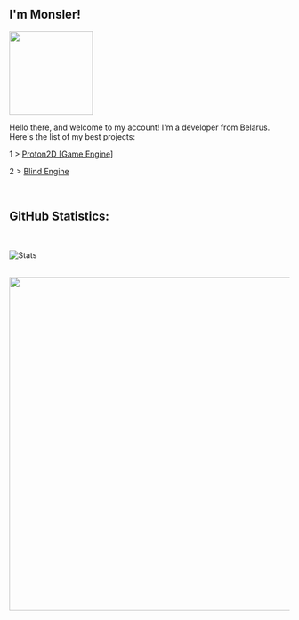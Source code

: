 <h2>I'm Monsler!</h2>

<img width=150 align = "center" src="https://user-images.githubusercontent.com/74038190/212257465-7ce8d493-cac5-494e-982a-5a9deb852c4b.gif" >

<h> Hello there, and welcome to my account! I'm a developer from Belarus. Here's the list of my best projects:</h>
<p>1 > <a href="https://github.com/Monsler/Proton2D">Proton2D [Game Engine]</a></p>
<p>2 > <a href="https://github.com/Monsler/Blind-Engine">Blind Engine</a></p>


<br><h2> GitHub Statistics: </h2><br>

<p align="center">

![Stats](https://github-readme-stats.vercel.app/api/top-langs/?username=Monsler&layout=compact&theme=tokyonight)

<br>

<img src="https://d3frb2mbny706b.cloudfront.net/Monsler" width="600">
</p>
